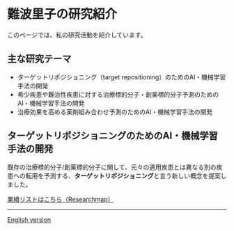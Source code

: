 # 難波里子の研究紹介

このページでは、私の研究活動を紹介しています。

## 主な研究テーマ
- ターゲットリポジショニング（target repositioning）のためのAI・機械学習手法の開発
- 希少疾患や難治性疾患に対する治療標的分子・創薬標的分子予測のためのAI・機械学習手法の開発
- 治療効果を高める薬剤組み合わせ予測のためのAI・機械学習手法の開発

## ターゲットリポジショニングのためのAI・機械学習手法の開発
既存の治療標的分子/創薬標的分子に関して、元々の適用疾患とは異なる別の疾患への転用を予測する、**ターゲットリポジショニング**と言う新しい概念を提案しました。

[業績リストはこちら（Researchmap）](https://researchmap.jp/namba_satoko)

---

[English version](./en/index.html)
